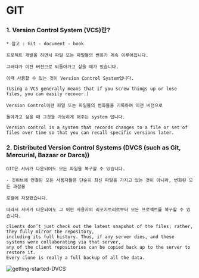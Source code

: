 # GIT 


### 1. Version Control System (VCS)란?

    * 참고 : Git - document - book

    프로젝트 개발을 하면서 파일 또는 파일들의 변화가 계속 이루어집니다.
    
    그러다가 이전 버전으로 되돌아가고 싶을 때가 있습니다.
    
    이때 사용할 수 있는 것이 Version Control System입니다. 
    
    (Using a VCS generally means that if you screw things up or lose files, you can easily recover.)
    
    Version Control이란 파일 또는 파일들의 변화들을 기록하여 이전 버전으로 
    
    돌아가고 싶을 때 그것을 가능하게 해주는 system 입니다. 
    
    Version control is a system that records changes to a file or set of files over time so that you can recall specific versions later. 

### 2. Distributed Version Control Systems (DVCS (such as Git, Mercurial, Bazaar or Darcs))

    GIT은 서버가 다운되어도 모든 파일을 복구할 수 있습니다.
    
    - 깃허브에 연결된 모든 사용자들은 단순히 최신 파일을 가지고 있는 것이 아니라, 변화된 모든 과정을
    
    로컬에 저장했습니다.
    
    따라서 서버가 다운되어도 그 어떤 사용자의 리포지토리로부터 모든 프로젝트를 복구할 수 있습니다.
    
    clients don’t just check out the latest snapshot of the files; rather, they fully mirror the repository, 
    including its full history. Thus, if any server dies, and these systems were collaborating via that server, 
    any of the client repositories can be copied back up to the server to restore it. 
    Every clone is really a full backup of all the data.
    
![getting-started-DVCS](https://user-images.githubusercontent.com/55395239/96369603-01ece100-1196-11eb-87ed-439595f1c91d.JPG)
